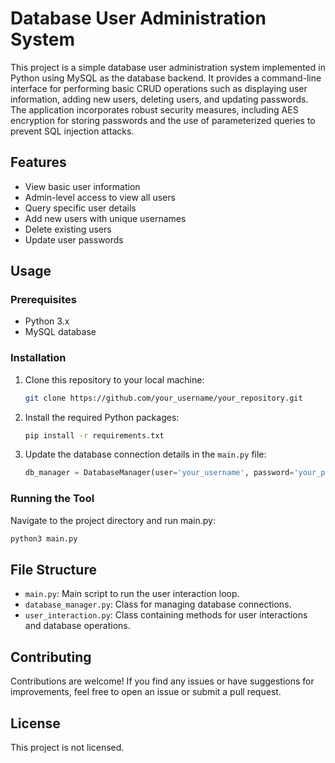 # Database User Administration System

This project is a simple database user administration system implemented in Python using MySQL as the database backend. It provides a command-line interface for performing basic CRUD operations such as displaying user information, adding new users, deleting users, and updating passwords.
The application incorporates robust security measures, including AES encryption for storing passwords and the use of parameterized queries to prevent SQL injection attacks.

## Features
- View basic user information
- Admin-level access to view all users
- Query specific user details
- Add new users with unique usernames
- Delete existing users
- Update user passwords

## Usage
### Prerequisites
- Python 3.x
- MySQL database

### Installation
1. Clone this repository to your local machine:

   ```bash
   git clone https://github.com/your_username/your_repository.git
   ```
2. Install the required Python packages:
   ```bash
   pip install -r requirements.txt
   ```
4. Update the database connection details in the `main.py` file:
   ```python
   db_manager = DatabaseManager(user='your_username', password='your_password', host='your_host', database='your_database')
   ```
### Running the Tool
Navigate to the project directory and run main.py:
```bash
python3 main.py
```

## File Structure
- `main.py`: Main script to run the user interaction loop.
- `database_manager.py`: Class for managing database connections.
- `user_interaction.py`: Class containing methods for user interactions and database operations.

## Contributing
Contributions are welcome! If you find any issues or have suggestions for improvements, feel free to open an issue or submit a pull request.

## License
This project is not licensed.
